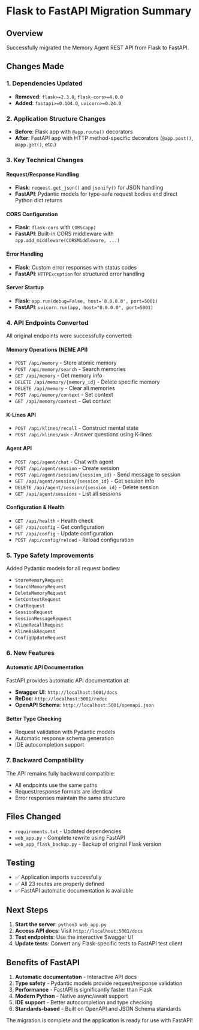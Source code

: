 # Flask to FastAPI Migration Summary

## Overview
Successfully migrated the Memory Agent REST API from Flask to FastAPI.

## Changes Made

### 1. Dependencies Updated
- **Removed**: `flask>=2.3.0`, `flask-cors>=4.0.0`
- **Added**: `fastapi>=0.104.0`, `uvicorn>=0.24.0`

### 2. Application Structure Changes
- **Before**: Flask app with `@app.route()` decorators
- **After**: FastAPI app with HTTP method-specific decorators (`@app.post()`, `@app.get()`, etc.)

### 3. Key Technical Changes

#### Request/Response Handling
- **Flask**: `request.get_json()` and `jsonify()` for JSON handling
- **FastAPI**: Pydantic models for type-safe request bodies and direct Python dict returns

#### CORS Configuration
- **Flask**: `flask-cors` with `CORS(app)`
- **FastAPI**: Built-in CORS middleware with `app.add_middleware(CORSMiddleware, ...)`

#### Error Handling
- **Flask**: Custom error responses with status codes
- **FastAPI**: `HTTPException` for structured error handling

#### Server Startup
- **Flask**: `app.run(debug=False, host='0.0.0.0', port=5001)`
- **FastAPI**: `uvicorn.run(app, host="0.0.0.0", port=5001)`

### 4. API Endpoints Converted

All original endpoints were successfully converted:

#### Memory Operations (NEME API)
- `POST /api/memory` - Store atomic memory
- `POST /api/memory/search` - Search memories
- `GET /api/memory` - Get memory info
- `DELETE /api/memory/{memory_id}` - Delete specific memory
- `DELETE /api/memory` - Clear all memories
- `POST /api/memory/context` - Set context
- `GET /api/memory/context` - Get context

#### K-Lines API
- `POST /api/klines/recall` - Construct mental state
- `POST /api/klines/ask` - Answer questions using K-lines

#### Agent API
- `POST /api/agent/chat` - Chat with agent
- `POST /api/agent/session` - Create session
- `POST /api/agent/session/{session_id}` - Send message to session
- `GET /api/agent/session/{session_id}` - Get session info
- `DELETE /api/agent/session/{session_id}` - Delete session
- `GET /api/agent/sessions` - List all sessions

#### Configuration & Health
- `GET /api/health` - Health check
- `GET /api/config` - Get configuration
- `PUT /api/config` - Update configuration
- `POST /api/config/reload` - Reload configuration

### 5. Type Safety Improvements

Added Pydantic models for all request bodies:
- `StoreMemoryRequest`
- `SearchMemoryRequest`
- `DeleteMemoryRequest`
- `SetContextRequest`
- `ChatRequest`
- `SessionRequest`
- `SessionMessageRequest`
- `KlineRecallRequest`
- `KlineAskRequest`
- `ConfigUpdateRequest`

### 6. New Features

#### Automatic API Documentation
FastAPI provides automatic API documentation at:
- **Swagger UI**: `http://localhost:5001/docs`
- **ReDoc**: `http://localhost:5001/redoc`
- **OpenAPI Schema**: `http://localhost:5001/openapi.json`

#### Better Type Checking
- Request validation with Pydantic models
- Automatic response schema generation
- IDE autocompletion support

### 7. Backward Compatibility

The API remains fully backward compatible:
- All endpoints use the same paths
- Request/response formats are identical
- Error responses maintain the same structure

## Files Changed

- `requirements.txt` - Updated dependencies
- `web_app.py` - Complete rewrite using FastAPI
- `web_app_flask_backup.py` - Backup of original Flask version

## Testing

- ✅ Application imports successfully
- ✅ All 23 routes are properly defined
- ✅ FastAPI automatic documentation is available

## Next Steps

1. **Start the server**: `python3 web_app.py`
2. **Access API docs**: Visit `http://localhost:5001/docs`
3. **Test endpoints**: Use the interactive Swagger UI
4. **Update tests**: Convert any Flask-specific tests to FastAPI test client

## Benefits of FastAPI

1. **Automatic documentation** - Interactive API docs
2. **Type safety** - Pydantic models provide request/response validation
3. **Performance** - FastAPI is significantly faster than Flask
4. **Modern Python** - Native async/await support
5. **IDE support** - Better autocompletion and type checking
6. **Standards-based** - Built on OpenAPI and JSON Schema standards

The migration is complete and the application is ready for use with FastAPI!